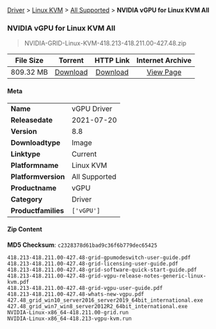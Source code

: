 
[Driver](/README.md)  >  [Linux KVM](/index/Driver/Linux_KVM.md)  >  [All Supported](/index/Driver/Linux_KVM/All_Supported.md)  >  **NVIDIA vGPU for Linux KVM All**


###    NVIDIA vGPU for Linux KVM All

> NVIDIA-GRID-Linux-KVM-418.213-418.211.00-427.48.zip   


| **File Size** | **Torrent**  | **HTTP Link** | **Internet Archive** |
|:-------------:|:------------:|:-------------:|:--------------------:|
| 809.32 MB |  [Download](https://archive.org/download/nvgpu_NVIDIA-GRID-Linux-KVM-418.213-418.211.00-427.48.zip/nvgpu_NVIDIA-GRID-Linux-KVM-418.213-418.211.00-427.48.zip_archive.torrent)       | [Download](https://archive.org/compress/nvgpu_NVIDIA-GRID-Linux-KVM-418.213-418.211.00-427.48.zip) | [View Page](https://archive.org/details/nvgpu_NVIDIA-GRID-Linux-KVM-418.213-418.211.00-427.48.zip)       |

#### Meta

<table>
<tr><td><strong>Name</strong></td><td>vGPU Driver</td></tr>
<tr><td><strong>Releasedate</strong></td><td>2021-07-20</td></tr>
<tr><td><strong>Version</strong></td><td>8.8</td></tr>
<tr><td><strong>Downloadtype</strong></td><td>Image</td></tr>
<tr><td><strong>Linktype</strong></td><td>Current</td></tr>
<tr><td><strong>Platformname</strong></td><td>Linux KVM</td></tr>
<tr><td><strong>Platformversion</strong></td><td>All Supported</td></tr>
<tr><td><strong>Productname</strong></td><td>vGPU</td></tr>
<tr><td><strong>Category</strong></td><td>Driver</td></tr>
<tr><td><strong>Productfamilies</strong></td><td><code>['vGPU']</code></td></tr>
</table>

#### Zip Content

**MD5 Checksum**: `c2328378d61bad9c36f6b779dec65425`

```text
418.213-418.211.00-427.48-grid-gpumodeswitch-user-guide.pdf
418.213-418.211.00-427.48-grid-licensing-user-guide.pdf
418.213-418.211.00-427.48-grid-software-quick-start-guide.pdf
418.213-418.211.00-427.48-grid-vgpu-release-notes-generic-linux-kvm.pdf
418.213-418.211.00-427.48-grid-vgpu-user-guide.pdf
418.213-418.211.00-427.48-whats-new-vgpu.pdf
427.48_grid_win10_server2016_server2019_64bit_international.exe
427.48_grid_win7_win8_server2012R2_64bit_international.exe
NVIDIA-Linux-x86_64-418.211.00-grid.run
NVIDIA-Linux-x86_64-418.213-vgpu-kvm.run
```